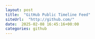 ```yaml
---
layout: post
title:  "GitHub Public Timeline Feed"
siteUrl:  "http://github.com/"
date:  2025-02-08 16:45:16+00:00
categories: github
---
```

